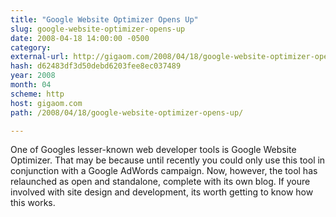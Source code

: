 ```yaml
---
title: "Google Website Optimizer Opens Up"
slug: google-website-optimizer-opens-up
date: 2008-04-18 14:00:00 -0500
category: 
external-url: http://gigaom.com/2008/04/18/google-website-optimizer-opens-up/
hash: d62483df3d50debd6203fee8ec037489
year: 2008
month: 04
scheme: http
host: gigaom.com
path: /2008/04/18/google-website-optimizer-opens-up/

---
```


One of Googles lesser-known web developer tools is Google Website Optimizer. That may be because until recently you could only use this tool in conjunction with a Google AdWords campaign. Now, however, the tool has relaunched as open and standalone, complete with its own blog. If youre involved with site design and development, its worth getting to know how this works.
